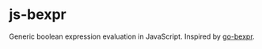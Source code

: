 # js-bexpr

Generic boolean expression evaluation in JavaScript.
Inspired by [go-bexpr](https://github.com/hashicorp/go-bexpr).
